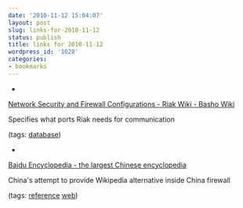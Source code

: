 ```yaml
---
date: '2010-11-12 15:04:07'
layout: post
slug: links-for-2010-11-12
status: publish
title: links for 2010-11-12
wordpress_id: '1028'
categories:
- bookmarks
---
```


  *


[Network Security and Firewall Configurations - Riak Wiki - Basho Wiki](https://wiki.basho.com/display/RIAK/Network+Security+and+Firewall+Configurations)


Specifies what ports Riak needs for communication


(tags: [database](http://www.delicious.com/eob/database))


  *


[Baidu Encyclopedia - the largest Chinese encyclopedia](http://baike.baidu.com/)


China's attempt to provide Wikipedia alternative inside China firewall


(tags: [reference](http://www.delicious.com/eob/reference) [web](http://www.delicious.com/eob/web))



